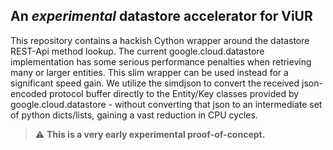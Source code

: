 An *experimental* datastore accelerator for ViUR
------------------------------------------------

This repository contains a hackish Cython wrapper around the datastore REST-Api method lookup.
The current google.cloud.datastore implementation has some serious performance penalties when retrieving
many or larger entities. This slim wrapper can be used instead for a significant speed gain.
We utilize the simdjson to convert the received json-encoded protocol buffer directly to the Entity/Key classes
provided by google.cloud.datastore - without converting that json to an intermediate set of python dicts/lists,
gaining a vast reduction in CPU cycles.  

> :warning: **This is a very early experimental proof-of-concept.** 

